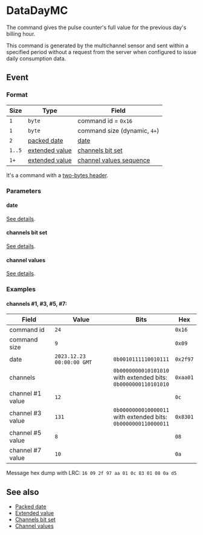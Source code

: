 # DataDayMC

The command gives the pulse counter's full value for the previous day's billing hour.

This command is generated by the multichannel sensor and sent within a specified period without a request from the server when configured to issue daily consumption data.


## Event

### Format

| Size   | Type                                            | Field                                      |
| ------ | ----------------------------------------------- | ------------------------------------------ |
| `1`    | `byte`                                          | command id = `0x16`                        |
| `1`    | `byte`                                          | command size (dynamic, `4+`)               |
| `2`    | [packed date](../../types.md#packed-date)       | [date](#date)                              |
| `1..5` | [extended value](../../types.md#extended-value) | [channels bit set](#channels-bit-set)      |
| `1+`   | [extended value](../../types.md#extended-value) | [channel values sequence](#channel-values) |

It's a command with a [two-bytes header](../message.md#command-with-a-two-bytes-header).

### Parameters

#### **date**

[See details](../../types.md#packed-date).

#### **channels bit set**

[See details](../../types.md#channels-bit-set).

#### **channel values**

[See details](../../types.md#channel-values).

### Examples

#### channels #1, #3, #5, #7:

| Field            | Value                     | Bits                                                                    | Hex      |
| ---------------- | ------------------------- | ----------------------------------------------------------------------- | -------- |
| command id       | `24`                      |                                                                         | `0x16`   |
| command size     | `9`                       |                                                                         | `0x09`   |
| date             | `2023.12.23 00:00:00 GMT` | `0b0010111110010111`                                                    | `0x2f97` |
| channels         |                           | `0b0000000010101010` <br> with extended bits: <br> `0b0000000110101010` | `0xaa01` |
| channel #1 value | `12`                      |                                                                         | `0c`     |
| channel #3 value | `131`                     | `0b0000000010000011` <br> with extended bits: <br> `0b0000000110000011` | `0x8301` |
| channel #5 value | `8`                       |                                                                         | `08`     |
| channel #7 value | `10`                      |                                                                         | `0a`     |

Message hex dump with LRC: `16 09 2f 97 aa 01 0c 83 01 08 0a d5`


## See also

* [Packed date](../../types.md#packed-date)
* [Extended value](../../types.md#extended-value)
* [Channels bit set](../../types.md#channels-bit-set)
* [Channel values](../../types.md#channel-values)
